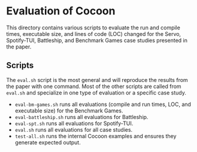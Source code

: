 # Evaluation of Cocoon
This directory contains various scripts to evaluate the run and compile times, executable size, and lines of code (LOC) changed for the Servo, Spotify-TUI, Battleship, and Benchmark Games case studies presented in the paper. 

## Scripts
The `eval.sh` script is the most general and will reproduce the results from the paper with one command. Most of the other scripts are called from `eval.sh` and specialize in one type of evaluation or a specific case study. 
* `eval-bm-games.sh` runs all evaluations (compile and run times, LOC, and executable size) for the Benchmark Games.
* `eval-battleship.sh` runs all evaluations for Battleship.
* `eval-spt.sh` runs all evaluations for Spotify-TUI.
* `eval.sh` runs all evaluations for all case studies.
* `test-all.sh` runs the internal Cocoon examples and ensures they generate expected output.
